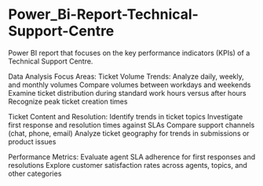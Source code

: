 # Power_Bi-Report-Technical-Support-Centre

Power BI report that focuses on the key performance indicators (KPIs) of a Technical Support Centre. 

Data Analysis Focus Areas:
Ticket Volume Trends:
Analyze daily, weekly, and monthly volumes
Compare volumes between workdays and weekends
Examine ticket distribution during standard work hours versus after hours
Recognize peak ticket creation times

Ticket Content and Resolution:
Identify trends in ticket topics
Investigate first response and resolution times against SLAs
Compare support channels (chat, phone, email)
Analyze ticket geography for trends in submissions or product issues

Performance Metrics:
Evaluate agent SLA adherence for first responses and resolutions
Explore customer satisfaction rates across agents, topics, and other categories
